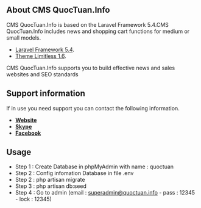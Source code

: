
## About CMS QuocTuan.Info
CMS QuocTuan.Info is based on the Laravel Framework 5.4.CMS QuocTuan.Info includes news and shopping cart functions for  medium or small models.

- [Laravel Framework 5.4](https://laravel.com/).
- [Theme Limitless 1.6](http://demo.interface.club/?theme=limitless).

CMS QuocTuan.Info supports you to build effective news and sales websites and SEO standards

## Support information

If in use you need support you can contact the following information.

- **[Website](http://quoctuan.info)**
- **[Skype](contact.quoctuan)**
- **[Facebook](https://www.facebook.com/vuquoctuan64)**

## Usage
- Step 1 : Create Database in phpMyAdmin with name : quoctuan
- Step 2 : Config infomation Database in file .env
- Step 2 : php artisan migrate
- Step 3 : php artisan db:seed
- Step 4 : Go to admin (email : superadmin@quoctuan.info - pass : 12345 - lock : 12345)
